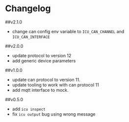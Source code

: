 # Changelog

##v2.1.0

* change can config env variable to `ICU_CAN_CHANNEL` and `ICU_CAN_INTERFACE`

##v2.0.0

* update protocol to version 12
* add generic device parameters


##v1.0.0

* update can protocol to version 11.
* update tooling to work with can protocol 11
* add mqtt interface to mock.


##v0.5.0

* add `icu inspect`
* fix `icu output` bug using wrong message
